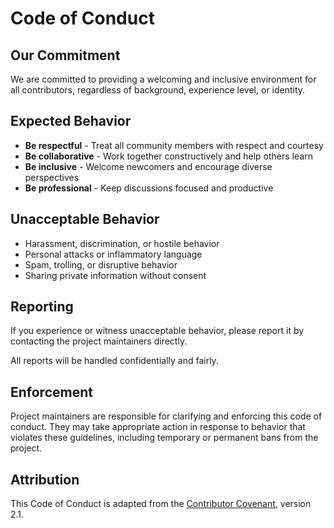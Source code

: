 # Code of Conduct

## Our Commitment

We are committed to providing a welcoming and inclusive environment for all contributors, regardless of background, experience level, or identity.

## Expected Behavior

- **Be respectful** - Treat all community members with respect and courtesy
- **Be collaborative** - Work together constructively and help others learn
- **Be inclusive** - Welcome newcomers and encourage diverse perspectives
- **Be professional** - Keep discussions focused and productive

## Unacceptable Behavior

- Harassment, discrimination, or hostile behavior
- Personal attacks or inflammatory language
- Spam, trolling, or disruptive behavior
- Sharing private information without consent

## Reporting

If you experience or witness unacceptable behavior, please report it by contacting the project maintainers directly.

All reports will be handled confidentially and fairly.

## Enforcement

Project maintainers are responsible for clarifying and enforcing this code of conduct. They may take appropriate action in response to behavior that violates these guidelines, including temporary or permanent bans from the project.

## Attribution

This Code of Conduct is adapted from the [Contributor Covenant](https://www.contributor-covenant.org/), version 2.1.
